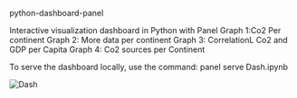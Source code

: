 python-dashboard-panel

Interactive visualization dashboard in Python with Panel
Graph 1:Co2 Per continent
Graph 2: More data per continent 
Graph 3: CorrelationL Co2 and GDP per Capita
Graph 4: Co2 sources per Continent


To serve the dashboard locally, use the command:
panel serve Dash.ipynb

![Dash](https://user-images.githubusercontent.com/99122894/219005915-1b36dbcb-fbf5-4d03-bcd4-6727c1310989.png)
